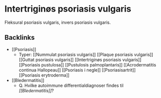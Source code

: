 # Intertriginøs psoriasis vulgaris
Fleksural psoriasis vulgaris, invers psoriasis vulgaris.



## Backlinks
* [[Psoriasis]]
	* Typer:
		[[Nummulat psoriasis vulgaris]]
		[[Plaque psoriasis vulgaris]]
		[[Guttat psoriasis vulgaris]]
		[[Intertriginøs psoriasis vulgaris]]
	[[Psoriasis pustulosa]]
		[[Pustulosis palmoplantaris]]
		[[Acrodermatitis continua Hallopeau]]
	[[Psoriasis i negle]]
	[[Psoriasisartrit]]
	[[Psoriasis erytroderma]]
* [[Bledermatitis]]
	* Q. Hvilke autoimmune differentialdiagnoser findes til *[[Bledermatitis]]*?

<!-- #anki/tag/med/Derma #anki/deck/Medicine -->

<!-- {BearID:1118A395-CF0D-4D15-BD4F-40137094EEB0-959-00000617B41F3B05} -->
